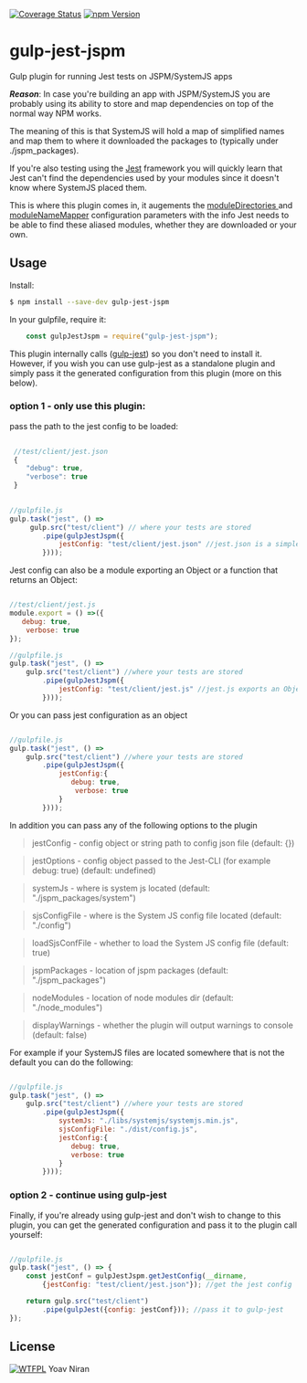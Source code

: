 [![Coverage Status](https://coveralls.io/repos/github/yoavniran/gulp-jest-jspm/badge.svg?branch=master)](https://coveralls.io/github/yoavniran/gulp-jest-jspm?branch=master)
[![npm Version](https://img.shields.io/npm/v/gulp-jest-jspm.svg)](https://www.npmjs.com/package/gulp=jest-jspm) 

# gulp-jest-jspm

Gulp plugin for running Jest tests on JSPM/SystemJS apps

**_Reason_**: In case you're building an app with JSPM/SystemJS you are probably using its ability to store and map dependencies on top of the normal way NPM works.
 
The meaning of this is that SystemJS will hold a map of simplified names and map them to where it downloaded the packages to (typically under ./jspm_packages).
  
If you're also testing using the [Jest](https://facebook.github.io/jest/) framework you will quickly learn that Jest can't find the dependencies used by your modules since it doesn't know where SystemJS placed them.

This is where this plugin comes in, it augements the [moduleDirectories ](https://facebook.github.io/jest/docs/configuration.html#moduledirectories-array-string) and [moduleNameMapper](https://facebook.github.io/jest/docs/configuration.html#modulenamemapper-object-string-string) configuration parameters with the info Jest needs to be able to find these aliased modules, whether they are downloaded or your own.
    
 
## Usage

Install: 

```bash
$ npm install --save-dev gulp-jest-jspm
```

In your gulpfile, require it:

```javascript
	const gulpJestJspm = require("gulp-jest-jspm");
```

This plugin internally calls ([gulp-jest](https://www.npmjs.com/package/gulp-jest)) so you don't need to install it.
However, if you wish you can use gulp-jest as a standalone plugin and simply pass it the generated configuration from this plugin (more on this below).

### option 1 - only use this plugin:
  
pass the path to the jest config to be loaded:
```javascript
 
 //test/client/jest.json
 {
    "debug": true,
    "verbose": true
 }
 

//gulpfile.js  
gulp.task("jest", () => 
     gulp.src("test/client") // where your tests are stored
        .pipe(gulpJestJspm({
            jestConfig: "test/client/jest.json" //jest.json is a simple JSON file
        })));
```

Jest config can also be a module exporting an Object or a function that returns an Object:

```javascript

//test/client/jest.js
module.export = () =>({
   debug: true,
    verbose: true
});

//gulpfile.js 
gulp.task("jest", () => 
	gulp.src("test/client") //where your tests are stored
        .pipe(gulpJestJspm({
            jestConfig: "test/client/jest.js" //jest.js exports an Object or a function 
        })));
```

Or you can pass jest configuration as an object
```javascript

//gulpfile.js 
gulp.task("jest", () => 
    gulp.src("test/client") //where your tests are stored
        .pipe(gulpJestJspm({
            jestConfig:{
	           debug: true,
	           	verbose: true
            }
        })));
```

In addition you can pass any of the following options to the plugin

> jestConfig - config object or string path to config json file (default: {})

> jestOptions - config object passed to the Jest-CLI (for example debug: true) (default: undefined)

> systemJs - where is system js located (default: "./jspm_packages/system")

> sjsConfigFile - where is the System JS config file located (default: "./config")

> loadSjsConfFile - whether to load the System JS config file (default: true)

> jspmPackages - location of jspm packages (default: "./jspm_packages")

> nodeModules - location of node modules dir (default: "./node_modules")

> displayWarnings - whether the plugin will output warnings to console (default: false)

For example if your SystemJS files are located somewhere that is not the default you can do the following:
  
```javascript

//gulpfile.js  
gulp.task("jest", () => 
    gulp.src("test/client") //where your tests are stored
        .pipe(gulpJestJspm({
            systemJs: "./libs/systemjs/systemjs.min.js",
            sjsConfigFile: "./dist/config.js",
            jestConfig:{
	           debug: true,
	           verbose: true
            }
        })));
```

### option 2 - continue using gulp-jest

Finally, if you're already using gulp-jest and don't wish to change to this plugin, you can get the generated configuration and pass it to the plugin call yourself:

```javascript

//gulpfile.js
gulp.task("jest", () => {
	const jestConf = gulpJestJspm.getJestConfig(__dirname,
        {jestConfig: "test/client/jest.json"}); //get the jest config

	return gulp.src("test/client")
    	.pipe(gulpJest({config: jestConf})); //pass it to gulp-jest
});
```


## License

[![WTFPL](http://www.wtfpl.net/wp-content/uploads/2012/12/wtfpl-badge-1.png)](http://www.wtfpl.net/about/) Yoav Niran